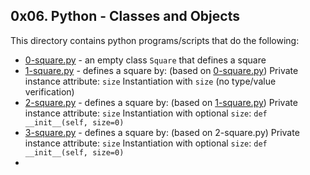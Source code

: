 ## 0x06. Python - Classes and Objects
This directory contains python programs/scripts that do the following:
- [0-square.py](0-square.py) - an empty class `Square` that defines a square
- [1-square.py](1-square.py) - defines a square by: (based on [0-square.py](0-square.py))
				Private instance attribute: `size` 
				Instantiation with `size` (no type/value verification)
- [2-square.py](2-square.py) - defines a square by: (based on [1-square.py](1-square.py))
				Private instance attribute: `size`
				Instantiation with optional `size`: `def __init__(self, size=0)`
- [3-square.py](3-square.py) - defines a square by: (based on 2-square.py)
				Private instance attribute: `size`
				Instantiation with optional `size`: `def __init__(self, size=0)`
- 